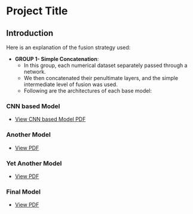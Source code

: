 # Project Title

## Introduction

Here is an explanation of the fusion strategy used:

- **GROUP 1- Simple Concatenation**:
  - In this group, each numerical dataset separately passed through a network.
  - We then concatenated their penultimate layers, and the simple intermediate level of fusion was used.
  - Following are the architectures of each base model:

### CNN based Model

- [View CNN based Model PDF](11.pdf)

### Another Model

- [View PDF](12.pdf)

### Yet Another Model

- [View PDF](13.pdf)

### Final Model

- [View PDF](14.pdf)
